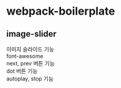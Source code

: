 # webpack-boilerplate

## image-slider

이미지 슬라이드 기능
<br>
font-awesome 
<br>
next, prev 버튼 기능
<br>
dot 버튼 기능
<br>
autoplay, stop 기능
